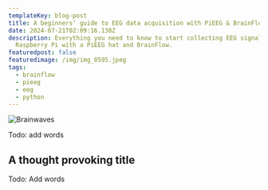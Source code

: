 ```yaml
---
templateKey: blog-post
title: A beginners’ guide to EEG data acquisition with PiEEG & BrainFlow
date: 2024-07-21T02:09:16.138Z
description: Everything you need to know to start collecting EEG signals using a
  Raspberry Pi with a PiEEG hat and BrainFlow.
featuredpost: false
featuredimage: /img/img_0595.jpeg
tags:
  - brainflow
  - pieeg
  - eeg
  - python
---
```

![Brainwaves](/img/img_0358.jpeg)

Todo: add words

## A thought provoking title

Todo: Add words